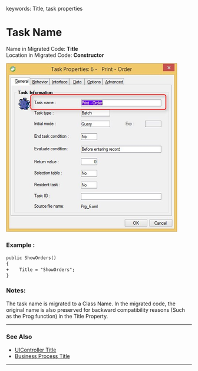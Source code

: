 ﻿keywords: Title, task properties
# Task Name

Name in Migrated Code: **Title**   
Location in Migrated Code: **Constructor**  

![Task properties task-name](Task-properties-task-name.jpg)


### Example :
```csdiff
public ShowOrders()
{   
+    Title = "ShowOrders";  
}
```
### Notes:
The task name is migrated to a Class Name. In the migrated code, the original name is also preserved for backward compatibility reasons (Such as the Prog function) in the Title Property.

---
### See Also

* [UIController Title ](http://www.fireflymigration.com/reference/html/P_Firefly_Box_UIController_Title.htm)
* [Business Process Title](http://www.fireflymigration.com/reference/html/P_Firefly_Box_BusinessProcess_Title.htm)

--- 